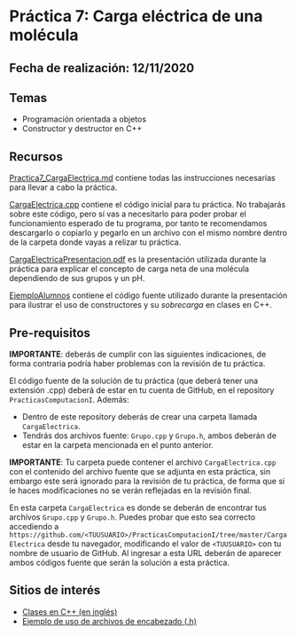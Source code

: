 # Práctica 7: Carga eléctrica de una molécula

## Fecha de realización: 12/11/2020

## Temas
* Programación orientada a objetos
* Constructor y destructor en C++

## Recursos

[Practica7_CargaElectrica.md](Practica7_CargaElectrica.md) contiene todas las instrucciones necesarias para llevar a cabo la práctica.

[CargaElectrica.cpp](CargaElectrica.cpp) contiene el código inicial para tu práctica. No trabajarás sobre este código, pero sí vas a necesitarlo para poder probar el funcionamiento esperado de tu programa, por tanto te recomendamos descargarlo o copiarlo y pegarlo en un archivo con el mismo nombre dentro de la carpeta donde vayas a relizar tu práctica.

[CargaElectricaPresentacion.pdf](CargaElectricaPresentacion.pdf) es la presentación utilizada durante la práctica para explicar el concepto de carga neta de una molécula dependiendo de sus grupos y un pH.

[EjemploAlumnos](EjemploAlumnos) contiene el código fuente utilizado durante la presentación para ilustrar el uso de constructores y su _sobrecarga_ en clases en C++.

## Pre-requisitos

**IMPORTANTE**: deberás de cumplir con las siguientes indicaciones, de forma contraria podría haber problemas con la revisión de tu práctica.

El código fuente de la solución de tu práctica (que deberá tener una extensión .cpp) deberá de estar en tu cuenta de GitHub, en el repository `PracticasComputacionI`. Además:
* Dentro de este repository deberás de crear una carpeta llamada `CargaElectrica`.
* Tendrás dos archivos fuente: `Grupo.cpp` y `Grupo.h`, ambos deberán de estar en la carpeta mencionada en el punto anterior.

**IMPORTANTE**: Tu carpeta puede contener el archivo `CargaElectrica.cpp` con el contenido del archivo fuente que se adjunta en esta práctica, sin embargo este será ignorado para la revisión de tu práctica, de forma que si le haces modificaciones no se verán reflejadas en la revisión final.

En esta carpeta `CargaElectrica` es donde se deberán de encontrar tus archivos `Grupo.cpp` y `Grupo.h`. Puedes probar que esto sea correcto accediendo a `https://github.com/<TUUSUARIO>/PracticasComputacionI/tree/master/CargaElectrica` desde tu navegador, modificando el valor de `<TUUSUARIO>` con tu nombre de usuario de GitHub. Al ingresar a esta URL deberán de aparecer ambos códigos fuente que serán la solución a esta práctica.

## Sitios de interés

* [Clases en C++ (en inglés)](http://www.cplusplus.com/doc/tutorial/classes/)
* [Ejemplo de uso de archivos de encabezado (.h)](http://www.math.uaa.alaska.edu/~afkjm/csce211/handouts/SeparateCompilation.pdf)
